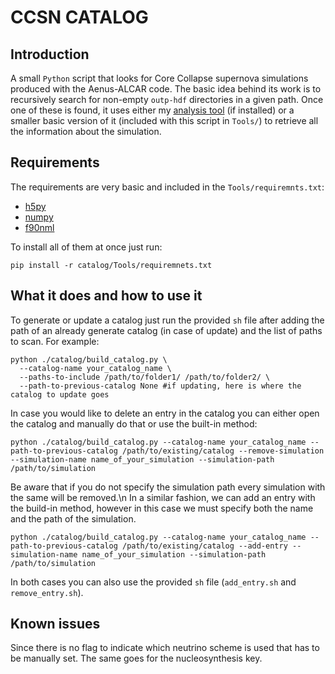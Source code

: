 # CCSN CATALOG
## Introduction
A small `Python` script that looks for Core Collapse supernova simulations produced with the Aenus-ALCAR code. The basic idea behind its work is to recursively search for non-empty `outp-hdf` directories in a given path. Once one of these is found, it uses either my [analysis tool](https://github.com/MarcoCusinato/scidata) (if installed) or a smaller basic version of it (included with this script in `Tools/`) to retrieve all the information about the simulation.

## Requirements
The requirements are very basic and included in the `Tools/requiremnts.txt`:
 - [h5py](https://www.h5py.org/)
 - [numpy](https://numpy.org/doc/stable/index.html)
 - [f90nml](https://pypi.org/project/f90nml/)

To install all of them at once just run:
```
pip install -r catalog/Tools/requiremnets.txt
```
## What it does and how to use it
To generate or update a catalog just run the provided `sh` file after adding the path of an already generate catalog (in case of update) and the list of paths to scan. For example:
```
python ./catalog/build_catalog.py \
  --catalog-name your_catalog_name \
  --paths-to-include /path/to/folder1/ /path/to/folder2/ \
  --path-to-previous-catalog None #if updating, here is where the catalog to update goes
```
In case you would like to delete an entry in the catalog you can either open the catalog and manually do that or use the built-in method:
```
python ./catalog/build_catalog.py --catalog-name your_catalog_name --path-to-previous-catalog /path/to/existing/catalog --remove-simulation --simulation-name name_of_your_simulation --simulation-path /path/to/simulation
```
Be aware that if you do not specify the simulation path every simulation with the same will be removed.\n
In a similar fashion, we can add an entry with the build-in method, however in this case we must specify both the name and the path of the simulation.
```
python ./catalog/build_catalog.py --catalog-name your_catalog_name --path-to-previous-catalog /path/to/existing/catalog --add-entry --simulation-name name_of_your_simulation --simulation-path /path/to/simulation
```
In both cases you can also use the provided `sh` file (`add_entry.sh` and `remove_entry.sh`).
## Known issues
Since there is no flag to indicate which neutrino scheme is used that has to be manually set.
The same goes for the nucleosynthesis key.